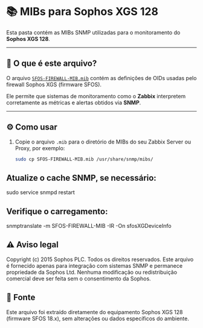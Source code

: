 # 📚 MIBs para Sophos XGS 128

Esta pasta contém as MIBs SNMP utilizadas para o monitoramento do **Sophos XGS 128**.

---

## 🧠 O que é este arquivo?

O arquivo [`SFOS-FIREWALL-MIB.mib`](./SFOS-FIREWALL-MIB.mib) contém as definições de OIDs usadas pelo firewall Sophos XGS (firmware SFOS).

Ele permite que sistemas de monitoramento como o **Zabbix** interpretem corretamente as métricas e alertas obtidos via **SNMP**.

---

## ⚙️ Como usar

1. Copie o arquivo `.mib` para o diretório de MIBs do seu Zabbix Server ou Proxy, por exemplo:
   ```bash
   sudo cp SFOS-FIREWALL-MIB.mib /usr/share/snmp/mibs/

##  Atualize o cache SNMP, se necessário:

sudo service snmpd restart


## Verifique o carregamento:

snmptranslate -m SFOS-FIREWALL-MIB -IR -On sfosXGDeviceInfo

## ⚠️ Aviso legal

Copyright (c) 2015 Sophos PLC. Todos os direitos reservados.
Este arquivo é fornecido apenas para integração com sistemas SNMP e permanece propriedade da Sophos Ltd.
Nenhuma modificação ou redistribuição comercial deve ser feita sem o consentimento da Sophos.

## 📎 Fonte

Este arquivo foi extraído diretamente do equipamento Sophos XGS 128 (firmware SFOS 18.x), sem alterações ou dados específicos do ambiente.

